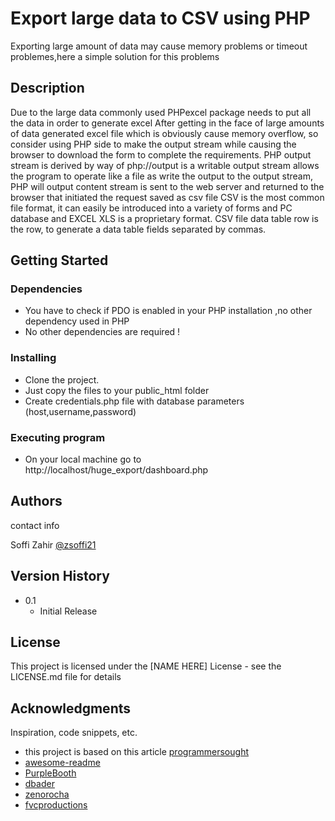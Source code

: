 # Export large data to CSV using PHP

Exporting large amount of data may cause memory problems or timeout problemes,here a simple solution for this problems

## Description
Due to the large data commonly used PHPexcel package needs to put all the data in order to generate excel After getting in the face of 
large amounts of data generated excel file which is obviously cause memory overflow,
so consider using PHP side to make the output stream while causing the browser to download the form to complete the requirements.
PHP output stream is derived by way of
php://output is a writable output stream allows the program to operate like a file as write the output to the output stream,
PHP will output content stream is sent to the web server and returned to the browser that initiated the request saved as csv file
CSV is the most common file format, it can easily be introduced into a variety of forms and PC database and EXCEL XLS is a proprietary format. CSV file data table row is the row, to generate a data table fields separated by commas.

## Getting Started

### Dependencies

* You have to check if PDO is enabled in your PHP installation ,no other dependency used in PHP
* No other dependencies are required ! 

### Installing
* Clone the project.
* Just copy the files to your public_html folder
* Create credentials.php file with database parameters (host,username,password)

### Executing program

* On your local machine go to http://localhost/huge_export/dashboard.php




## Authors

contact info

 Soffi Zahir
[@zsoffi21](https://twitter.com/zsoffi21)

## Version History


* 0.1
    * Initial Release

## License

This project is licensed under the [NAME HERE] License - see the LICENSE.md file for details

## Acknowledgments

Inspiration, code snippets, etc.
* this project is based on this article [programmersought](https://www.programmersought.com/article/46992171566/)
* [awesome-readme](https://github.com/matiassingers/awesome-readme)
* [PurpleBooth](https://gist.github.com/PurpleBooth/109311bb0361f32d87a2)
* [dbader](https://github.com/dbader/readme-template)
* [zenorocha](https://gist.github.com/zenorocha/4526327)
* [fvcproductions](https://gist.github.com/fvcproductions/1bfc2d4aecb01a834b46)
